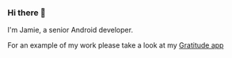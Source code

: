 ### Hi there 👋

I'm Jamie, a senior Android developer.

For an example of my work please take a look at my [Gratitude app](https://github.com/jamiescode/gratitude)
